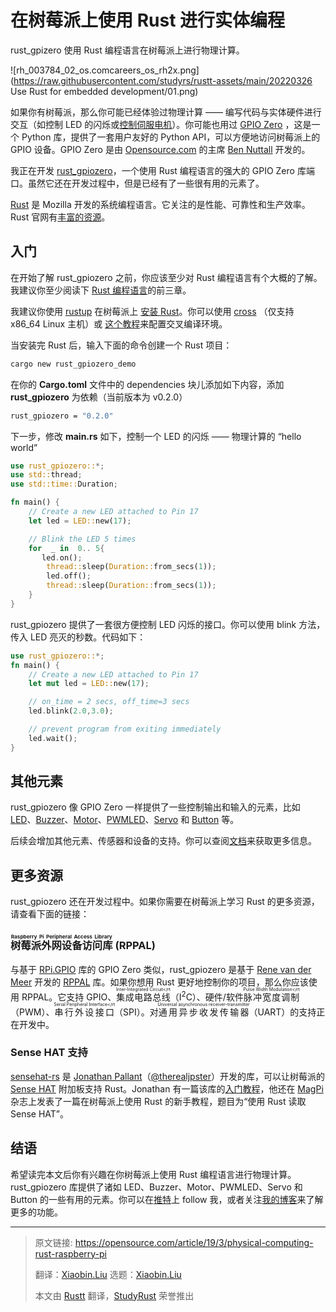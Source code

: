# 在树莓派上使用 Rust 进行实体编程

rust_gpizero 使用 Rust 编程语言在树莓派上进行物理计算。

![rh_003784_02_os.comcareers_os_rh2x.png](https://raw.githubusercontent.com/studyrs/rustt-assets/main/20220326 Use Rust for embedded development/01.png)



如果你有树莓派，那么你可能已经体验过物理计算 —— 编写代码与实体硬件进行交互（如控制 LED 的闪烁或[控制伺服电机](https://projects.raspberrypi.org/en/projects/grandpa-scarer/4)）。你可能也用过 [GPIO Zero](https://gpiozero.readthedocs.io/en/stable/) ，这是一个 Python 库，提供了一套用户友好的 Python API，可以方便地访问树莓派上的 GPIO 设备。GPIO Zero 是由 [Opensource.com](https://opensource.com/) 的主席 [Ben Nuttall](https://opensource.com/users/bennuttall) 开发的。

我正在开发 [rust_gpiozero](https://crates.io/crates/rust_gpiozero)，一个使用 Rust 编程语言的强大的 GPIO Zero 库端口。虽然它还在开发过程中，但是已经有了一些很有用的元素了。

[Rust](https://www.rust-lang.org/) 是 Mozilla 开发的系统编程语言。它关注的是性能、可靠性和生产效率。Rust 官网有[丰富的资源](https://www.rust-lang.org/learn)。

## 入门

在开始了解 rust_gpiozero 之前，你应该至少对 Rust 编程语言有个大概的了解。我建议你至少阅读下 [Rust 编程语言](https://doc.rust-lang.org/book/)的前三章。

我建议你使用 [rustup](https://rustup.rs/) 在树莓派上 [安装 Rust](https://www.rust-lang.org/tools/install)。你可以使用 [cross](https://github.com/cross-rs/cross) （仅支持 x86_64 Linux 主机）或 [这个教程](https://github.com/kunerd/clerk/wiki/How-to-use-HD44780-LCD-from-Rust#setting-up-the-cross-toolchain)来配置交叉编译环境。

当安装完 Rust 后，输入下面的命令创建一个 Rust 项目：

```bash
cargo new rust_gpiozero_demo
```

在你的 **Cargo.toml** 文件中的 dependencies 块儿添加如下内容，添加 **rust_gpiozero** 为依赖（当前版本为 v0.2.0）

```bash
rust_gpiozero = "0.2.0"
```

下一步，修改 **main.rs** 如下，控制一个 LED 的闪烁 —— 物理计算的 “hello world”

```rust
use rust_gpiozero::*;
use std::thread;
use std::time::Duration;

fn main() {
    // Create a new LED attached to Pin 17
    let led = LED::new(17);

    // Blink the LED 5 times
    for  _ in  0.. 5{
       led.on();
        thread::sleep(Duration::from_secs(1));
        led.off();
        thread::sleep(Duration::from_secs(1));
    }
}
```

rust_gpiozero 提供了一套很方便控制 LED 闪烁的接口。你可以使用 blink 方法，传入 LED 亮灭的秒数。代码如下：

```rust
use rust_gpiozero::*;
fn main() {
    // Create a new LED attached to Pin 17
    let mut led = LED::new(17);

    // on_time = 2 secs, off_time=3 secs
    led.blink(2.0,3.0);

    // prevent program from exiting immediately
    led.wait();
}
```

## 其他元素

rust_gpiozero 像 GPIO Zero 一样提供了一些控制输出和输入的元素，比如 [LED](https://docs.rs/rust_gpiozero/0.2.0/rust_gpiozero/output_devices/struct.LED.html)、[Buzzer](https://docs.rs/rust_gpiozero/0.2.0/rust_gpiozero/output_devices/struct.Buzzer.html)、[Motor](https://docs.rs/rust_gpiozero/0.2.0/rust_gpiozero/output_devices/struct.Motor.html)、[PWMLED](https://docs.rs/rust_gpiozero/0.2.0/rust_gpiozero/output_devices/struct.PWMLED.html)、[Servo](https://docs.rs/rust_gpiozero/0.2.0/rust_gpiozero/output_devices/struct.Servo.html) 和 [Button](https://docs.rs/rust_gpiozero/0.2.0/rust_gpiozero/input_devices/struct.Button.html) 等。

后续会增加其他元素、传感器和设备的支持。你可以查阅[文档](https://docs.rs/rust_gpiozero/latest/rust_gpiozero/)来获取更多信息。

## 更多资源

rust_gpiozero 还在开发过程中。如果你需要在树莓派上学习 Rust 的更多资源，请查看下面的链接：

### <ruby>树莓派外网设备访问库<rt>Raspberry Pi Peripheral Access Library</rt> </ruby>(RPPAL)

与基于 [RPi.GPIO](https://pypi.org/project/RPi.GPIO/) 库的 GPIO Zero 类似，rust_gpiozero 是基于 [Rene van der Meer](https://twitter.com/golemparts) 开发的 [RPPAL](https://github.com/golemparts/rppal) 库。如果你想用 Rust 更好地控制你的项目，那么你应该使用 RPPAL。它支持 GPIO、<ruby>集成电路总线<rt>Inter-Integrated Circuit</rt</ruby>（I<sup>2</sup>C）、硬件/软件<ruby>脉冲宽度调制<rt>Pulse Width Modulation</rt</ruby>（PWM）、<ruby>串行外设接口<rt>Serial Peripheral Interface</rt</ruby>（SPI）。对<ruby>通用异步收发传输器<rt>Universal asynchronous receiver-transmitter</rt></ruby>（UART）的支持正在开发中。

### Sense HAT 支持

[sensehat-rs](https://crates.io/crates/sensehat) 是 [Jonathan  Pallant](https://github.com/thejpster)（[@therealjpster](https://twitter.com/therealjpster)）开发的库，可以让树莓派的 [Sense HAT](https://www.raspberrypi.com/products/sense-hat/) 附加板支持 Rust。Jonathan 有一篇该库的[入门教程](https://github.com/thejpster/pi-workshop-rs/)，他还在 [MagPi](https://www.raspberrypi.org/magpi/issues/73/) 杂志上发表了一篇在树莓派上使用 Rust 的新手教程，题目为“使用 Rust 读取Sense HAT”。

## 结语

希望读完本文后你有兴趣在你树莓派上使用 Rust 编程语言进行物理计算。rust_gpiozero 库提供了诸如 LED、Buzzer、Motor、PWMLED、Servo 和 Button 的一些有用的元素。你可以在[推特](https://twitter.com/rahulthakoor)上 follow 我，或者关注[我的博客](https://rahul-thakoor.github.io/)来了解更多的功能。



---
> 原文链接: https://opensource.com/article/19/3/physical-computing-rust-raspberry-pi
>
> 翻译：[Xiaobin.Liu](https://github.com/lxbwolf)
> 选题：[Xiaobin.Liu](https://github.com/lxbwolf)
>
> 本文由 [Rustt](https://Rustt.org) 翻译，[StudyRust](https://studyrust.org) 荣誉推出


